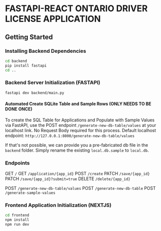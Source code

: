 # FASTAPI-REACT ONTARIO DRIVER LICENSE APPLICATION

## Getting Started

### Installing Backend Dependencies

```bash
cd backend
pip install fastapi
cd ..
```

### Backend Server Initialization (FASTAPI)

```bash
fastapi dev backend/main.py
```

#### Automated Create SQLite Table and Sample Rows (ONLY NEEDS TO BE DONE ONCE)

To create the SQL Table for Applications and Populate with Sample Values via FastAPI, use the POST endpoint `/generate-new-db-table/values` at your localhost link. No Request Body required for this process.
Default localhost endpoint: `http://127.0.0.1:8000/generate-new-db-table/values`

If that's not possible, we can provide you a pre-fabricated db file in the `backend` folder. Simply rename the existing `local.db.sample` to `local.db`.

### Endpoints

GET `/`
GET `/application/{app_id}`
POST `/create`
PATCH `/save/{app_id}`
PATCH `/save/{app_id}?submit=true`
DELETE `/delete/{app_id}`

POST `/generate-new-db-table/values`
POST `/generate-new-db-table`
POST `/generate-sample-values`

### Frontend Application Initialization (NEXTJS)

```bash
cd frontend
npm install
npm run dev
```

